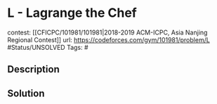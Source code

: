 # L - Lagrange the Chef

contest: [[CFICPC/101981/101981|2018-2019 ACM-ICPC, Asia Nanjing Regional Contest]]
url: https://codeforces.com/gym/101981/problem/L
#Status/UNSOLVED
Tags: #

## Description

## Solution

